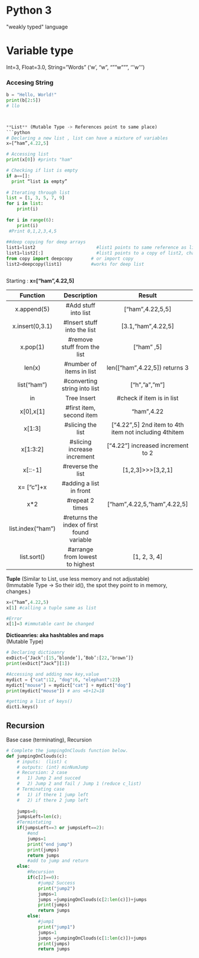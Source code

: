 # Python 3  
"weakly typed" language    
  
# Variable type
Int=3, Float=3.0, String=”Words” (‘w’, “w”, “””w”””, ‘’’w’’’)

### Accesing String 
```python
b = "Hello, World!"
print(b[2:5])
# llo



**List** (Mutable Type -> References point to same place)  
```python
# Declaring a new list , list can have a mixture of variables
x=[“ham”,4.22,5] 

# Accessing list
print(x[0]) #prints "ham"

# Checking if list is empty
if a==[]: 
  print “list is empty”
  
# Iterating through list
list = [1, 3, 5, 7, 9] 
for i in list: 
    print(i)
    
for i in range(6):
    print(i)
 #Print 0,1,2,3,4,5
  
##deep copying for deep arrays
list1=list2                       #list1 points to same reference as list2
list1=list2[:]                    #list1 points to a copy of list2, changes in list2 does not affect list1
from copy import deepcopy       # or import copy
list2=deepcopy(list1)         	#works for deep list



```
Starting : **x=[“ham”,4.22,5]**  

|Function            | Description           | Result|
|:-------------:|:-------------:|:-------------:|
| x.append(5)                   | #Add stuff into list                              |[“ham”,4.22,5,5]|
| x.insert(0,3.1)               | #Insert stuff into the list                       |[3.1,“ham”,4.22,5] |
| x.pop(1)                      | #remove stuff from the list                       |[“ham” ,5]   |
| len(x)                        | #number of items in list                        |len([“ham”,4.22,5])  returns 3    |
| list(“ham”)                   | #converting string into list                    |[“h”,”a”,”m”]              |
| in | Tree Insert              | #check if item is in list                       |“ham” in x… returns True, “h” in x… returns False|
| x[0],x[1]                     | #first item, second item                        |“ham”,4.22      |
| x[1:3]                        | #slicing the list                               |[“4.22”,5]  2nd item to 4th item not including 4thitem |
| x[1:3:2]	                    | #slicing increase increment                     |[“4.22”] increased increment to 2 |
| x[::-1]                       | #reverse the list                               |[1,2,3]>>>[3,2,1]    |
| x= [“c”]+x                    | #adding a list in front                         |                 |
| x*2                           | #repeat 2 times                                 | [“ham”,4.22,5,“ham”,4.22,5]   |
| list.index(“ham”)             | #returns the index of first found variable      |                          |
| list.sort()                   |#arrange from lowest to highest                  | [1, 2, 3, 4]| 

**Tuple** (Similar to List, use less memory and not adjustable)   
(Immutable Type ->  So their id(), the spot they point to in memory, changes.)  
```python
x=(“ham”,4.22,5)
x[1] #calling a tuple same as list

#Error
x[1]=3 #immutable cant be changed
```  
  
**Dictioanries: aka hashtables and maps**  
(Mutable Type)
```python
# Declaring dictioanry
exDict={‘Jack’:[15,’blonde’],’Bob’:[22,’brown’]}
print(exDict[“Jack”][1])

#Accessing and adding new key,value
mydict = {"cat":12, "dog":6, "elephant":23}
mydict["mouse"] = mydict["cat"] + mydict["dog"]
print(mydict["mouse"]) # ans =6+12=18

#getting a list of keys()
dict1.keys()
```

## Recursion
Base case (terminating), Recursion

```python
# Complete the jumpingOnClouds function below.
def jumpingOnClouds(c):
    # inputs:  (list) c
    # outputs: (int) minNumJump
    # Recursion: 2 case 
    #   1) Jump 2 and succed  
    #   2) Jump 2 and fail / Jump 1 (reduce c_list)
    # Terminating case
    #   1) if there 1 jump left
    #   2) if there 2 jump left 
    
    jumps=0;
    jumpsLeft=len(c);
    #Termintating
    if(jumpsLeft==3 or jumpsLeft==2):
        #end
        jumps=1
        print("end jump")
        print(jumps)
        return jumps
        #add to jump and return
    else:
        #Recursion
        if(c[2]==0):
            #jump2 Success
            print("jump2")
            jumps=1
            jumps =jumpingOnClouds(c[2:len(c)])+jumps
            print(jumps)
            return jumps
        else:
            #jump1 
            print("jump1")
            jumps=1
            jumps =jumpingOnClouds(c[1:len(c)])+jumps
            print(jumps)
            return jumps

```

